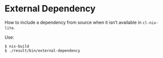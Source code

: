 # External Dependency

How to include a dependency from source when it isn’t available in `cl-nix-lite`.

Use:

    $ nix-build
    $ ./result/bin/external-dependency
